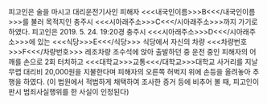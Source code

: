 피고인은 술을 마시고 대리운전기사인 피해자 <<<내국인이름>>>B<<</내국인이름>>>를 불러 목적지인 충주시 <<<시아래주소>>>C<<</시아래주소>>>까지 가기로 하였다.
피고인은 2019. 5. 24. 19:20경 충주시 <<<시아래주소>>>D<<</시아래주소>>>에 있는 <<<식당>>>E<<</식당>>> 식당에서 자신의 차량 <<<차량번호>>>F<<</차량번호>>> 레조차량 조수석에 앉아 출발하던 중 운전 중인 피해자의 어깨를 손으로 2회 터치하고 <<<대학교>>>교통<<</대학교>>>대학교 사거리를 지날 무렵 대리비 20,000원을 지불한다며 피해자의 오른쪽 허벅지 위에 손등을 올려놓아 추행을 하였다.
(이 법원에서 적법하게 채택하여 조사한 증거 등에 비추어 볼 때, 피고인이 판시 범죄사실행위를 한 사실이 인정된다)
